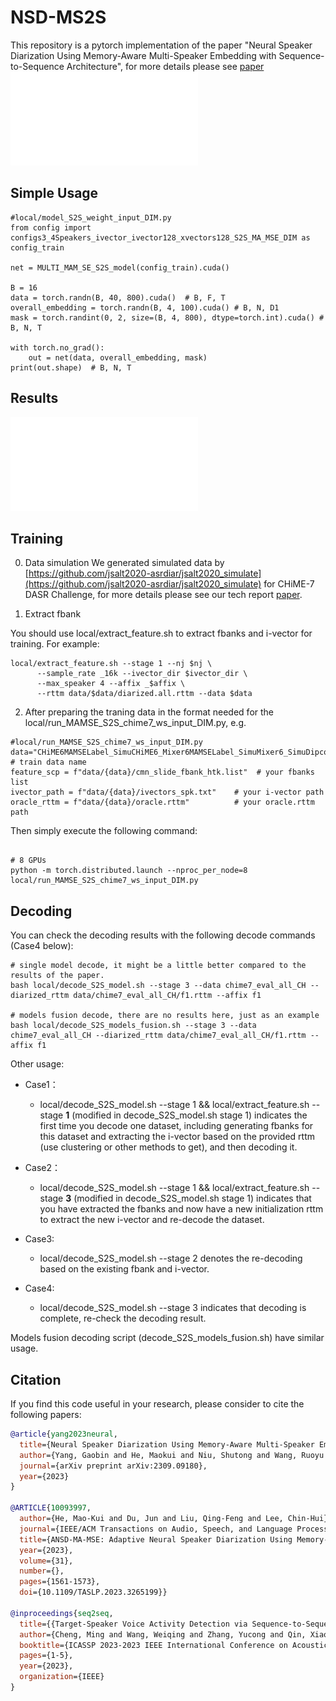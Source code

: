 # NSD-MS2S
This repository is a pytorch implementation of the paper "Neural Speaker Diarization Using Memory-Aware Multi-Speaker Embedding with Sequence-to-Sequence Architecture", for more details please see [paper](doc/ICASS2024.pdf)
![image](doc/NN_v3.pdf)

## Simple Usage

```
#local/model_S2S_weight_input_DIM.py
from config import configs3_4Speakers_ivector_ivector128_xvectors128_S2S_MA_MSE_DIM as config_train

net = MULTI_MAM_SE_S2S_model(config_train).cuda()

B = 16
data = torch.randn(B, 40, 800).cuda()  # B, F, T
overall_embedding = torch.randn(B, 4, 100).cuda() # B, N, D1
mask = torch.randint(0, 2, size=(B, 4, 800), dtype=torch.int).cuda() # B, N, T

with torch.no_grad():
    out = net(data, overall_embedding, mask)
print(out.shape)  # B, N, T
```
## Results
![image](doc/results.pdf)

## Training
0. Data simulation
We generated simulated data by [https://github.com/jsalt2020-asrdiar/jsalt2020_simulate](https://github.com/jsalt2020-asrdiar/jsalt2020_simulate) for CHiME-7 DASR Challenge, for more details please see our tech report [paper](doc/CHiME_2023_DASR_wang.pdf).

1. Extract fbank

You should use local/extract_feature.sh to extract fbanks and i-vector for training. For example:
```
local/extract_feature.sh --stage 1 --nj $nj \
      --sample_rate _16k --ivector_dir $ivector_dir \
      --max_speaker 4 --affix _$affix \
      --rttm data/$data/diarized.all.rttm --data $data
```

2. After preparing the traning data in the format needed for the local/run_MAMSE_S2S_chime7_ws_input_DIM.py, e.g.

```
#local/run_MAMSE_S2S_chime7_ws_input_DIM.py
data="CHiME6MAMSELabel_SimuCHiME6_Mixer6MAMSELabel_SimuMixer6_SimuDipcoDevNoise" # train data name
feature_scp = f"data/{data}/cmn_slide_fbank_htk.list"  # your fbanks list
ivector_path = f"data/{data}/ivectors_spk.txt"    # your i-vector path
oracle_rttm = f"data/{data}/oracle.rttm"          # your oracle.rttm path 
```

 Then simply execute the following command:

```

# 8 GPUs
python -m torch.distributed.launch --nproc_per_node=8 local/run_MAMSE_S2S_chime7_ws_input_DIM.py

```
## Decoding
You can check the decoding results with the following decode commands (Case4 below):

```
# single model decode, it might be a little better compared to the results of the paper.
bash local/decode_S2S_model.sh --stage 3 --data chime7_eval_all_CH --diarized_rttm data/chime7_eval_all_CH/f1.rttm --affix f1

# models fusion decode, there are no results here, just as an example
bash local/decode_S2S_models_fusion.sh --stage 3 --data chime7_eval_all_CH --diarized_rttm data/chime7_eval_all_CH/f1.rttm --affix f1
```
Other usage:

* Case1：
    * local/decode_S2S_model.sh --stage 1 && local/extract_feature.sh --stage **1** (modified in  decode_S2S_model.sh stage 1) indicates the first time you decode one dataset, including generating fbanks for this dataset and extracting the i-vector based on the provided rttm (use clustering or other methods to get), and then decoding it.
* Case2：
  * local/decode_S2S_model.sh --stage 1 && local/extract_feature.sh --stage **3** (modified in  decode_S2S_model.sh stage 1) indicates that you have extracted the fbanks and now have a new initialization rttm to extract the new i-vector and re-decode the dataset.

* Case3: 
  * local/decode_S2S_model.sh --stage 2 denotes the re-decoding based on the existing fbank and i-vector.

* Case4:
  * local/decode_S2S_model.sh --stage 3 indicates that decoding is complete, re-check the decoding result.

Models fusion decoding script (decode_S2S_models_fusion.sh) have similar usage.
## Citation

If you find this code useful in your research, please consider to cite the following papers:

```bibtex
@article{yang2023neural,
  title={Neural Speaker Diarization Using Memory-Aware Multi-Speaker Embedding with Sequence-to-Sequence Architecture},
  author={Yang, Gaobin and He, Maokui and Niu, Shutong and Wang, Ruoyu and Yue, Yanyan and Qian, Shuangqing and Wu, Shilong and Du, Jun and Lee, Chin-Hui},
  journal={arXiv preprint arXiv:2309.09180},
  year={2023}
}

@ARTICLE{10093997,
  author={He, Mao-Kui and Du, Jun and Liu, Qing-Feng and Lee, Chin-Hui},
  journal={IEEE/ACM Transactions on Audio, Speech, and Language Processing}, 
  title={ANSD-MA-MSE: Adaptive Neural Speaker Diarization Using Memory-Aware Multi-Speaker Embedding}, 
  year={2023},
  volume={31},
  number={},
  pages={1561-1573},
  doi={10.1109/TASLP.2023.3265199}}

@inproceedings{seq2seq,
  title={{Target-Speaker Voice Activity Detection via Sequence-to-Sequence Prediction}},
  author={Cheng, Ming and Wang, Weiqing and Zhang, Yucong and Qin, Xiaoyi and Li, Ming},
  booktitle={ICASSP 2023-2023 IEEE International Conference on Acoustics, Speech and Signal Processing (ICASSP)},
  pages={1-5},
  year={2023},
  organization={IEEE}
}
```